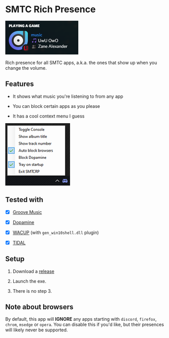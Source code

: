 # SMTC Rich Presence

![The presence in action.](presence.png)

Rich presence for all SMTC apps, a.k.a. the ones that show up when you change the volume.

## Features

- It shows what music you're listening to from any app

- You can block certain apps as you please

- It has a cool context menu I guess

![It's very cool.](context.png)

## Tested with

- [x] [Groove Music](https://www.microsoft.com/en-gb/p/groove-music/9wzdncrfj3pt)

- [x] [Dopamine](https://www.digimezzo.com/software/dopamine/)

- [x] [WACUP](https://getwacup.com/) (with `gen_win10shell.dll` plugin)

- [x] [TIDAL](https://tidal.com/) 


## Setup

1. Download a [release](https://github.com/thelmgn/smtcrp/releases)

2. Launch the exe.

3. There is no step 3.


## Note about browsers

By default, this app will **IGNORE** any apps starting with `discord`, `firefox`, `chrom`, `msedge` or `opera`. You can disable this if you'd like, but their presences will likely never be supported.
